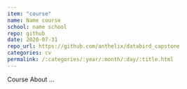 ```yaml
---
item: "course"
name: Name course
school: name school
repo: github
date: 2020-07-31
repo_url: https://github.com/anthelix/databird_capstone
categories: cv
permalink: /:categories/:year/:month/:day/:title.html
---
```


Course About ...

